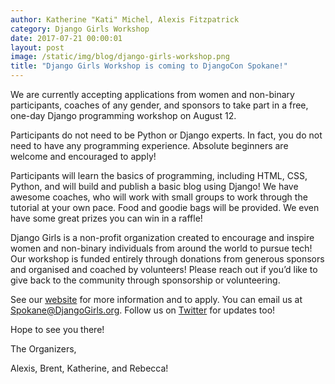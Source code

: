 ```yaml
---
author: Katherine "Kati" Michel, Alexis Fitzpatrick
category: Django Girls Workshop
date: 2017-07-21 00:00:01
layout: post
image: /static/img/blog/django-girls-workshop.png
title: "Django Girls Workshop is coming to DjangoCon Spokane!"
---
```


We are currently accepting applications from women and non-binary participants, coaches of any gender, and sponsors to take part in a free, one-day Django programming workshop on August 12. 

Participants do not need to be Python or Django experts. In fact, you do not need to have any programming experience. Absolute beginners are welcome and encouraged to apply!

Participants will learn the basics of programming, including HTML, CSS, Python, and will build and publish a basic blog using Django! We have awesome coaches, who will work with small groups to work through the tutorial at your own pace. Food and goodie bags will be provided. We even have some great prizes you can win in a raffle!

Django Girls is a non-profit organization created to encourage and inspire women and non-binary individuals from around the world to pursue tech! Our workshop is funded entirely through donations from generous sponsors and organised and coached by volunteers! Please reach out if you’d like to give back to the community through sponsorship or volunteering.

See our [website](https://djangogirls.org/spokane/) for more information and to apply. You can email us at [Spokane@DjangoGirls.org](mailto:Spokane@DjangoGirls.org). Follow us on [Twitter](https://twitter.com/DjangoGirlsSpo) for updates too!

Hope to see you there! 

The Organizers, 

Alexis, Brent, Katherine, and Rebecca!

